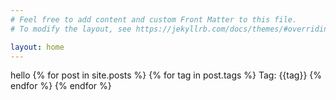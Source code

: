 ```yaml
---
# Feel free to add content and custom Front Matter to this file.
# To modify the layout, see https://jekyllrb.com/docs/themes/#overriding-theme-defaults

layout: home
---
```

hello
{% for post in site.posts %}
    {% for tag in post.tags %}
        Tag: {{tag}}
    {% endfor %}
{% endfor %}

